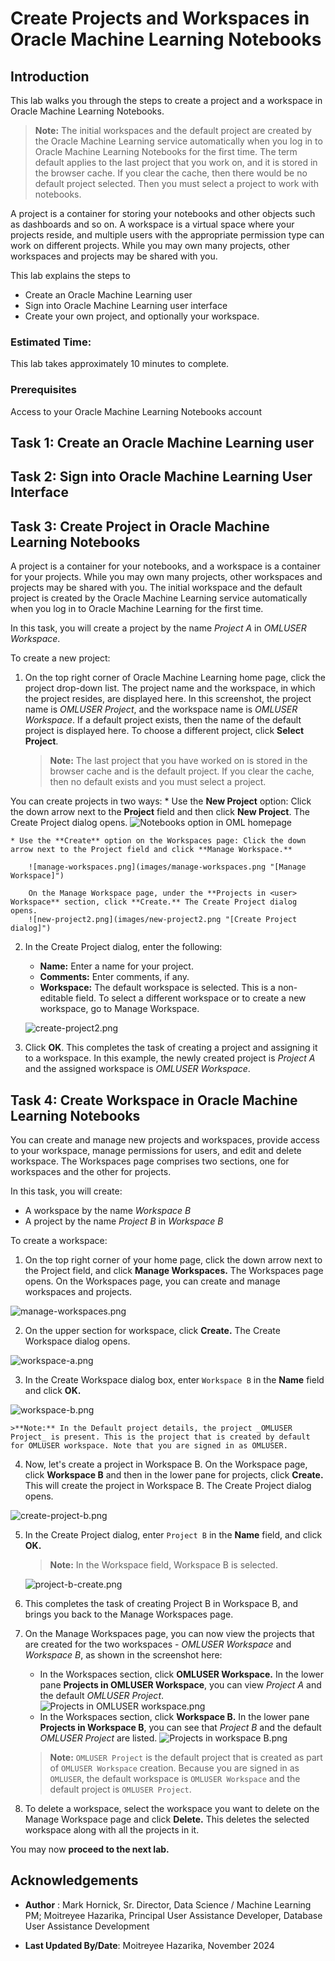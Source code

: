 # Create Projects and Workspaces in Oracle Machine Learning Notebooks
## Introduction

This lab walks you through the steps to create a project and a workspace in Oracle Machine Learning Notebooks.

>**Note:** The initial workspaces and the default project are created by the Oracle Machine Learning service automatically when you log in to Oracle Machine Learning Notebooks for the first time. The term default applies to the last project that you work on, and it is stored in the browser cache. If you clear the cache, then there would be no default project selected. Then you must select a project to work with notebooks.

A project is a container for storing your notebooks and other objects such as dashboards and so on. A workspace is a virtual space where your projects reside, and multiple users with the appropriate permission type can work on different projects. While you may own many projects, other workspaces and projects may be shared with you.

This lab explains the steps to

* Create an Oracle Machine Learning user
* Sign into Oracle Machine Learning user interface
* Create your own project, and optionally your workspace.

### Estimated Time:
This lab takes approximately 10 minutes to complete.

### Prerequisites

Access to your Oracle Machine Learning Notebooks account


## Task 1: Create an Oracle Machine Learning user

[](include:oml-create-oml-user.md)

## Task 2: Sign into Oracle Machine Learning User Interface

[](include:oml-sign-into-oml.md)

## Task 3: Create Project in Oracle Machine Learning Notebooks

A project is a container for your notebooks, and a workspace is a container for your projects. While you may own many projects, other workspaces and projects may be shared with you.
The initial workspace and the default project is created by the Oracle Machine Learning service automatically when you log in to Oracle Machine Learning for the first time. 

In this task, you will create a project by the name _Project A_ in _OMLUSER Workspace_.  

To create a new project:

1. On the top right corner of Oracle Machine Learning home page, click the project drop-down list. The project name and the workspace, in which the project resides, are displayed here. In this screenshot, the project name is _OMLUSER Project_, and the workspace name is _OMLUSER Workspace_. If a default project exists, then the name of the default project is displayed here. To choose a different project, click **Select Project**.

	>**Note:** The last project that you have worked on is stored in the browser cache and is the default project. If you clear the cache, then no default exists and you must select a project.

  You can create projects in two ways:
	* Use the **New Project** option: Click the down arrow next to the **Project** field and then click **New Project**. The Create Project dialog opens. 
		![Notebooks option in OML homepage](images/new-project.png "[New Project option]")

	* Use the **Create** option on the Workspaces page: Click the down arrow next to the Project field and click **Manage Workspace.**

		![manage-workspaces.png](images/manage-workspaces.png "[Manage Workspace]")

		On the Manage Workspace page, under the **Projects in <user> Workspace** section, click **Create.** The Create Project dialog opens.
		![new-project2.png](images/new-project2.png "[Create Project dialog]")

2. In the Create Project dialog, enter the following:

	* **Name:** Enter a name for your project.
	* **Comments:** Enter comments, if any.
	* **Workspace:** The default workspace is selected. This is a non-editable field. To select a different workspace or to create a new workspace, go to Manage Workspace.

	![create-project2.png](images/create-project.png "Create Project")


3. Click **OK**. This completes the task of creating a project and assigning it to a workspace. In this example, the newly created project is _Project A_ and the assigned workspace is _OMLUSER Workspace_.


## Task 4: Create Workspace in Oracle Machine Learning Notebooks

You can create and manage new projects and workspaces, provide access to your workspace, manage permissions for users, and edit and delete workspace.
The Workspaces page comprises two sections, one for workspaces and the other for projects.

In this task, you will create:
* A workspace by the name _Workspace B_
* A project by the name _Project B_ in _Workspace B_


To create a workspace:

1. On the top right corner of your home page, click the down arrow next to the Project field, and click **Manage Workspaces.** The Workspaces page opens. On the Workspaces page, you can create and manage workspaces and projects.

  ![manage-workspaces.png](images/manage-workspaces.png "Manage Workspaces")


2. On the upper section for workspace, click **Create.** The Create Workspace dialog opens.

  ![workspace-a.png](images/workspaces-create.png "Create Workspace")

3. In the Create Workspace dialog box, enter `Workspace B` in the **Name** field and click **OK.**

  ![workspace-b.png](images/workspace-b.png "Workspace B")

	>**Note:** In the Default project details, the project _OMLUSER Project_ is present. This is the project that is created by default for OMLUSER workspace. Note that you are signed in as OMLUSER.  

4. Now, let's create a project in Workspace B. On the Workspace page, click **Workspace B** and then in the lower pane for projects, click **Create.** This will create the project in Workspace B. The Create Project dialog opens.

  ![create-project-b.png](images/create-project-b.png "Create Project dialog")

5. In the Create Project dialog, enter `Project B` in the **Name** field, and click **OK.**

	>**Note:** In the Workspace field, Workspace B is selected.

	![project-b-create.png](images/project-b-create.png "Create Project B")

6. This completes the task of creating Project B in Workspace B, and brings you back to the Manage Workspaces page.


7. On the Manage Workspaces page, you can now view the projects that are created for the two workspaces - _OMLUSER Workspace_ and _Workspace B_, as shown in the screenshot here:

	* In the Workspaces section, click **OMLUSER Workspace.** In the lower pane **Projects in OMLUSER Workspace**, you can view _Project A_ and the default _OMLUSER Project_.
	![Projects in OMLUSER workspace.png](images/projects-omluser-workspace.png "")
	* In the Workspaces section, click **Workspace B.** In the lower pane **Projects in Workspace B**, you can see that _Project B_ and the default _OMLUSER Project_ are listed.
	![Projects in workspace B.png](images/projects-in-workspace-b.png "")

	>**Note:** `OMLUSER Project` is the default project that is created as part of `OMLUSER Workspace` creation. Because you are signed in as `OMLUSER`, the default workspace is `OMLUSER Workspace` and the default project is `OMLUSER Project`.  

   

9. To delete a workspace, select the workspace you want to delete on the Manage Workspace page and click **Delete.** This deletes the selected workspace along with all the projects in it.

You may now **proceed to the next lab.**


## Acknowledgements

* **Author** : Mark Hornick, Sr. Director, Data Science / Machine Learning PM; Moitreyee Hazarika, Principal User Assistance Developer, Database User Assistance Development

* **Last Updated By/Date**: Moitreyee Hazarika, November 2024
